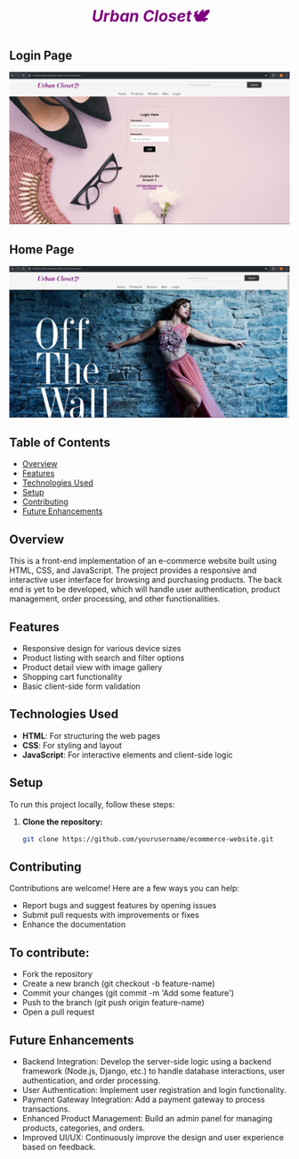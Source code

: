 <div align="center" style="color: purple;">
   <h1><i>Urban Closet🕊️</i></h1>
</div>

##  Login Page 
![Screenshot of the homepage](img/loginpagess.png) <br>
## Home Page
![Screenshot of the product page](img/homepagess.png)

## Table of Contents
- [Overview](#overview)
- [Features](#features)
- [Technologies Used](#technologies-used)
- [Setup](#setup)
- [Contributing](#contributing)
- [Future Enhancements](#future-enhancements)

## Overview
This is a front-end implementation of an e-commerce website built using HTML, CSS, and JavaScript. The project provides a responsive and interactive user interface for browsing and purchasing products. The back end is yet to be developed, which will handle user authentication, product management, order processing, and other functionalities.

## Features
- Responsive design for various device sizes
- Product listing with search and filter options
- Product detail view with image gallery
- Shopping cart functionality
- Basic client-side form validation

## Technologies Used
- **HTML**: For structuring the web pages
- **CSS**: For styling and layout
- **JavaScript**: For interactive elements and client-side logic

## Setup
To run this project locally, follow these steps:

1. **Clone the repository:**
   ```bash
   git clone https://github.com/yourusername/ecommerce-website.git


## Contributing
Contributions are welcome! Here are a few ways you can help:

- Report bugs and suggest features by opening issues
- Submit pull requests with improvements or fixes
- Enhance the documentation

## To contribute:

- Fork the repository
- Create a new branch (git checkout -b feature-name)
- Commit your changes (git commit -m 'Add some feature')
- Push to the branch (git push origin feature-name)
- Open a pull request
  
## Future Enhancements
- Backend Integration: Develop the server-side logic using a backend framework (Node.js, Django, etc.) to handle database interactions, user authentication, and order processing.
- User Authentication: Implement user registration and login functionality.
- Payment Gateway Integration: Add a payment gateway to process transactions.
- Enhanced Product Management: Build an admin panel for managing products, categories, and orders.
- Improved UI/UX: Continuously improve the design and user experience based on feedback.

